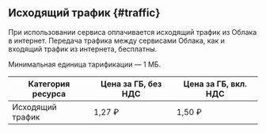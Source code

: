 ## Исходящий трафик {#traffic}

При использовании сервиса оплачивается исходящий трафик из Облака в интернет. Передача трафика между сервисами Облака, как и входящий трафик из интернета, бесплатны.

Минимальная единица тарификации — 1 МБ.

Категория ресурса | Цена за ГБ, без НДС | Цена за ГБ, вкл. НДС
----- | ----- | -----
Исходящий трафик | 1,27 ₽| 1,50 ₽
